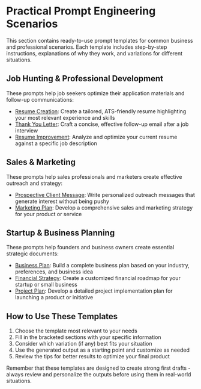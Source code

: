 # Practical Prompt Engineering Scenarios

This section contains ready-to-use prompt templates for common business and professional scenarios. Each template includes step-by-step instructions, explanations of why they work, and variations for different situations.

## Job Hunting & Professional Development

These prompts help job seekers optimize their application materials and follow-up communications:

- [Resume Creation](job-hunting/resume-creation.md): Create a tailored, ATS-friendly resume highlighting your most relevant experience and skills
- [Thank You Letter](job-hunting/thank-you-letter.md): Craft a concise, effective follow-up email after a job interview
- [Resume Improvement](job-hunting/resume-improvement.md): Analyze and optimize your current resume against a specific job description

## Sales & Marketing

These prompts help sales professionals and marketers create effective outreach and strategy:

- [Prospective Client Message](sales/prospective-client-message.md): Write personalized outreach messages that generate interest without being pushy
- [Marketing Plan](sales/marketing-plan.md): Develop a comprehensive sales and marketing strategy for your product or service

## Startup & Business Planning

These prompts help founders and business owners create essential strategic documents:

- [Business Plan](startup/business-plan.md): Build a complete business plan based on your industry, preferences, and business idea
- [Financial Strategy](startup/financial-strategy.md): Create a customized financial roadmap for your startup or small business
- [Project Plan](startup/project-plan.md): Develop a detailed project implementation plan for launching a product or initiative

## How to Use These Templates

1. Choose the template most relevant to your needs
2. Fill in the bracketed sections with your specific information
3. Consider which variation (if any) best fits your situation
4. Use the generated output as a starting point and customize as needed
5. Review the tips for better results to optimize your final product

Remember that these templates are designed to create strong first drafts - always review and personalize the outputs before using them in real-world situations.